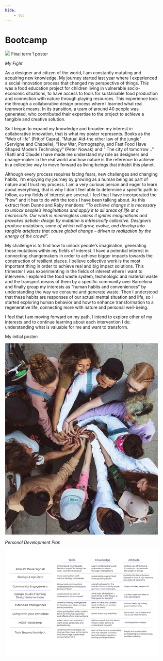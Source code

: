 ```yaml
---
hide:
    - toc
---
```


# Bootcamp


![](../images/RAMIRO%20-my%20fight%20poster%20a3-01.png)
Final term 1 poster

*My Fight*

As a designer and citizen of the world, I am constantly mutating and acquiring new knowledge. My journey started last year where I experienced a social innovation process that changed my perspective of things. This was a food education project for children living in vulnerable socio-economic situations, to have access to tools for sustainable food production and connection with nature through playing resources. This experience took me through a collaborative design process where I learned what real teamwork means. In its transition, a team of around 40 people was generated, who contributed their expertise to the project to achieve a tangible and creative solution.

So I began to expand my knowledge and broaden my interest in collaborative innovation, that is what my poster represents. Books as the “Web of life” (Fritjof Capra), “Mutual Aid-the other law of the jungle” (Servigne and Chapelle), “How War, Pornography, and Fast Food Have Shaped Modern Technology” (Peter Nowak) and “ The city of tomorrow ..” (Ratti and Claudel) have made me understand my role as designers and change-maker in the real world and how nature is the reference to achieve in a collective way to move forward as living beings that inhabit this planet.

Although every process requires facing fears, new challenges and changing habits, I'm enjoying my journey by growing as a human being as part of nature and I trust my process. I am a very curious person and eager to learn about everything, that is why I don't feel able to determine a specific path to follow, as my fields of interest are several. I feel that I have incorporated the "how" and it has to do with the tools I have been talking about. As this extract from Dunne and Raby mentions: *“To achieve change it is necessary to unlock people’s imaginations and apply it to all areas of life at a microscale. Our work is meaningless unless it ignites imaginations and provokes debate: design by mutation is intrinsically collective. Designers produce mutations, some of which will grow, evolve, and develop into tangible artefacts that cause global change – driven to realization by the energy of the crowd”.*

My challenge is to find how to unlock people's imagination, generating those mutations within my fields of interest. I have a potential interest in connecting changemakers in order to achieve bigger impacts towards the construction of resilient places. I believe collective work is the most important thing in order to achieve real and big impact solutions. This trimester I was experimenting in the fields of interest where I want to intervene. I explored the food waste system, technologic and material waste and the transport means of them by a specific community over Barcelona and finally group my interests as "human habits and conveniences" by understanding the way we consume and generate waste. Then I understood that these habits are responses of our actual mental situation and life, so I started exploring human behavior and how to enhance transformation to a regenerative life, connecting more with nature and personal well-being.

I feel that I am moving forward on my path, I intend to explore other of my interests and to continue learning about each intervention I do; understanding what is valuable for me and want to transform.

My initial poster:

![](../images/collaboration.jpg)


*Personal Development Plan*

![Pdp](../images/personal%20develop.%20materias.jpg)
